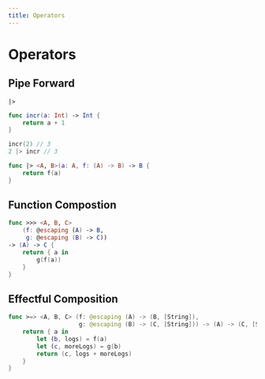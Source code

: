 ```yaml
---
title: Operators
---
```


# Operators


## Pipe Forward
`|>`

```swift
func incr(a: Int) -> Int {
    return a + 1
}

incr(2) // 3
2 |> incr // 3

func |> <A, B>(a: A, f: (A) -> B) -> B {
    return f(a)
}
```

## Function Compostion
```swift
func >>> <A, B, C> 
    (f: @escaping (A) -> B, 
     g: @escaping (B) -> C))
-> (A) -> C {
    return { a in 
        g(f(a))
    }
}
```

## Effectful Composition
```swift
func >=> <A, B, C> (f: @escaping (A) -> (B, [String]),
                    g: @escaping (B) -> (C, [String])) -> (A) -> (C, [String]) {
    return { a in
        let (b, logs) = f(a)
        let (c, moreLogs) = g(b)
        return (c, logs + moreLogs)
    }
}
```
